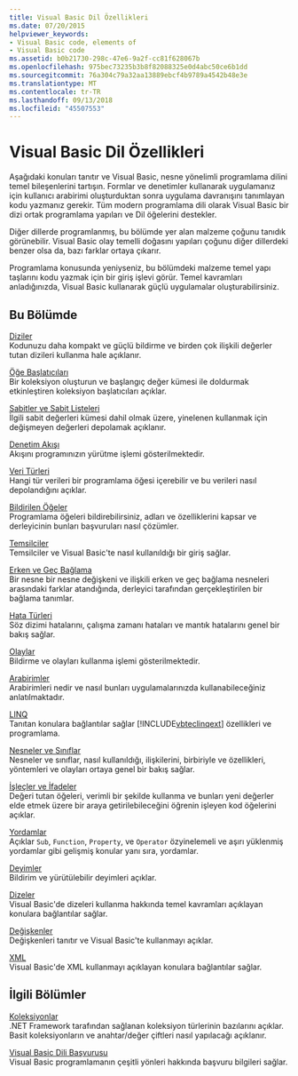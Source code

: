```yaml
---
title: Visual Basic Dil Özellikleri
ms.date: 07/20/2015
helpviewer_keywords:
- Visual Basic code, elements of
- Visual Basic code
ms.assetid: b0b21730-298c-47e6-9a2f-cc81f628067b
ms.openlocfilehash: 975bec73235b3b8f82088325e0d4abc50ce6b1dd
ms.sourcegitcommit: 76a304c79a32aa13889ebcf4b9789a4542b48e3e
ms.translationtype: MT
ms.contentlocale: tr-TR
ms.lasthandoff: 09/13/2018
ms.locfileid: "45507553"
---
```

# <a name="visual-basic-language-features"></a>Visual Basic Dil Özellikleri
Aşağıdaki konuları tanıtır ve Visual Basic, nesne yönelimli programlama dilini temel bileşenlerini tartışın. Formlar ve denetimler kullanarak uygulamanız için kullanıcı arabirimi oluşturduktan sonra uygulama davranışını tanımlayan kodu yazmanız gerekir. Tüm modern programlama dili olarak Visual Basic bir dizi ortak programlama yapıları ve Dil öğelerini destekler.  
  
 Diğer dillerde programlanmış, bu bölümde yer alan malzeme çoğunu tanıdık görünebilir. Visual Basic olay temelli doğasını yapıları çoğunu diğer dillerdeki benzer olsa da, bazı farklar ortaya çıkarır.  
  
 Programlama konusunda yeniyseniz, bu bölümdeki malzeme temel yapı taşlarını kodu yazmak için bir giriş işlevi görür. Temel kavramları anladığınızda, Visual Basic kullanarak güçlü uygulamalar oluşturabilirsiniz.  
  
## <a name="in-this-section"></a>Bu Bölümde  
 [Diziler](../../../visual-basic/programming-guide/language-features/arrays/index.md)  
 Kodunuzu daha kompakt ve güçlü bildirme ve birden çok ilişkili değerler tutan dizileri kullanma hale açıklanır.  
  
 [Öğe Başlatıcıları](../../../visual-basic/programming-guide/language-features/collection-initializers/index.md)  
 Bir koleksiyon oluşturun ve başlangıç değer kümesi ile doldurmak etkinleştiren koleksiyon başlatıcıları açıklar.  
  
 [Sabitler ve Sabit Listeleri](../../../visual-basic/programming-guide/language-features/constants-enums/index.md)  
 İlgili sabit değerleri kümesi dahil olmak üzere, yinelenen kullanmak için değişmeyen değerleri depolamak açıklanır.  
  
 [Denetim Akışı](../../../visual-basic/programming-guide/language-features/control-flow/index.md)  
 Akışını programınızın yürütme işlemi gösterilmektedir.  
  
 [Veri Türleri](../../../visual-basic/programming-guide/language-features/data-types/index.md)  
 Hangi tür verileri bir programlama öğesi içerebilir ve bu verileri nasıl depolandığını açıklar.  
  
 [Bildirilen Öğeler](../../../visual-basic/programming-guide/language-features/declared-elements/index.md)  
 Programlama öğeleri bildirebilirsiniz, adları ve özelliklerini kapsar ve derleyicinin bunları başvuruları nasıl çözümler.  
  
 [Temsilciler](../../../visual-basic/programming-guide/language-features/delegates/index.md)  
 Temsilciler ve Visual Basic'te nasıl kullanıldığı bir giriş sağlar.  
  
 [Erken ve Geç Bağlama](../../../visual-basic/programming-guide/language-features/early-late-binding/index.md)  
 Bir nesne bir nesne değişkeni ve ilişkili erken ve geç bağlama nesneleri arasındaki farklar atandığında, derleyici tarafından gerçekleştirilen bir bağlama tanımlar.  
  
 [Hata Türleri](../../../visual-basic/programming-guide/language-features/error-types.md)  
 Söz dizimi hatalarını, çalışma zamanı hataları ve mantık hatalarını genel bir bakış sağlar.  
  
 [Olaylar](../../../visual-basic/programming-guide/language-features/events/index.md)  
 Bildirme ve olayları kullanma işlemi gösterilmektedir.  
  
 [Arabirimler](../../../visual-basic/programming-guide/language-features/interfaces/index.md)  
 Arabirimleri nedir ve nasıl bunları uygulamalarınızda kullanabileceğiniz anlatılmaktadır.  
  
 [LINQ](../../../visual-basic/programming-guide/language-features/linq/index.md)  
 Tanıtan konulara bağlantılar sağlar [!INCLUDE[vbteclinqext](~/includes/vbteclinqext-md.md)] özellikleri ve programlama.  
  
 [Nesneler ve Sınıflar](../../../visual-basic/programming-guide/language-features/objects-and-classes/index.md)  
 Nesneler ve sınıflar, nasıl kullanıldığı, ilişkilerini, birbiriyle ve özellikleri, yöntemleri ve olayları ortaya genel bir bakış sağlar.  
  
 [İşleçler ve İfadeler](../../../visual-basic/programming-guide/language-features/operators-and-expressions/index.md)  
 Değeri tutan öğeleri, verimli bir şekilde kullanma ve bunları yeni değerler elde etmek üzere bir araya getirilebileceğini öğrenin işleyen kod öğelerini açıklar.  
  
 [Yordamlar](../../../visual-basic/programming-guide/language-features/procedures/index.md)  
 Açıklar `Sub`, `Function`, `Property`, ve `Operator` özyinelemeli ve aşırı yüklenmiş yordamlar gibi gelişmiş konular yanı sıra, yordamlar.  
  
 [Deyimler](../../../visual-basic/programming-guide/language-features/statements.md)  
 Bildirim ve yürütülebilir deyimleri açıklar.  
  
 [Dizeler](../../../visual-basic/programming-guide/language-features/strings/index.md)  
 Visual Basic'de dizeleri kullanma hakkında temel kavramları açıklayan konulara bağlantılar sağlar.  
  
 [Değişkenler](../../../visual-basic/programming-guide/language-features/variables/index.md)  
 Değişkenleri tanıtır ve Visual Basic'te kullanmayı açıklar.  
  
 [XML](../../../visual-basic/programming-guide/language-features/xml/index.md)  
 Visual Basic'de XML kullanmayı açıklayan konulara bağlantılar sağlar.  
  
## <a name="related-sections"></a>İlgili Bölümler

 [Koleksiyonlar](../../../visual-basic/programming-guide/concepts/collections.md)  
 .NET Framework tarafından sağlanan koleksiyon türlerinin bazılarını açıklar. Basit koleksiyonların ve anahtar/değer çiftleri nasıl yapılacağı açıklanır.  
  
 [Visual Basic Dili Başvurusu](../../../visual-basic/language-reference/index.md)  
 Visual Basic programlamanın çeşitli yönleri hakkında başvuru bilgileri sağlar.
